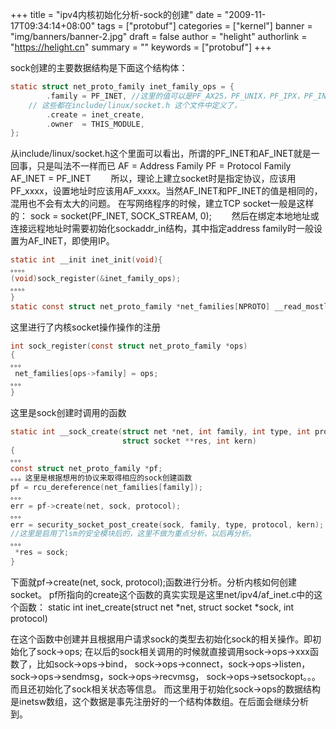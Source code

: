 +++
title = "ipv4内核初始化分析-sock的创建"
date = "2009-11-17T09:34:14+08:00"
tags = ["protobuf"]
categories = ["kernel"]
banner = "img/banners/banner-2.jpg"
draft = false
author = "helight"
authorlink = "https://helight.cn"
summary = ""
keywords = ["protobuf"]
+++

sock创建的主要数据结构是下面这个结构体：
<!--more-->
```c
static struct net_proto_family inet_family_ops = {
        .family = PF_INET, //这里的值可以是PF_AX25，PF_UNIX，PF_IPX，PF_INET6。。。
	// 这些都在include/linux/socket.h 这个文件中定义了，
        .create = inet_create,                                                                   
        .owner  = THIS_MODULE,
};
```
从include/linux/socket.h这个里面可以看出，所谓的PF_INET和AF_INET就是一回事，只是叫法不一样而已
AF = Address Family
PF = Protocol Family
AF_INET = PF_INET
　　所以，理论上建立socket时是指定协议，应该用PF_xxxx，设置地址时应该用AF_xxxx。当然AF_INET和PF_INET的值是相同的，混用也不会有太大的问题。 
在写网络程序的时候，建立TCP socket一般是这样的：
sock = socket(PF_INET, SOCK_STREAM, 0);
　　然后在绑定本地地址或连接远程地址时需要初始化sockaddr_in结构，其中指定address family时一般设置为AF_INET，即使用IP。
```c
static int __init inet_init(void){
。。。。
(void)sock_register(&inet_family_ops); 
。。。。
}
static const struct net_proto_family *net_families[NPROTO] __read_mostly;
```
这里进行了内核socket操作操作的注册
```c
int sock_register(const struct net_proto_family *ops)
{
。。。
 net_families[ops->family] = ops;
。。。
}
```
这里是sock创建时调用的函数
```c
static int __sock_create(struct net *net, int family, int type, int protocol,
                         struct socket **res, int kern)
{
。。。
const struct net_proto_family *pf;
。。。这里是根据想用的协议来取得相应的sock创建函数
pf = rcu_dereference(net_families[family]);
。。。
err = pf->create(net, sock, protocol);
。。。
err = security_socket_post_create(sock, family, type, protocol, kern);
//这里是启用了lsm的安全模块后的，这里不做为重点分析，以后再分析。
。。。
 *res = sock; 
}
```
下面就pf->create(net, sock, protocol);函数进行分析。分析内核如何创建socket。
pf所指向的create这个函数的真实实现是这里net/ipv4/af_inet.c中的这个函数：
static int inet_create(struct net *net, struct socket *sock, int protocol) 

在这个函数中创建并且根据用户请求sock的类型去初始化sock的相关操作。即初始化了sock->ops;
在以后的sock相关调用的时候就直接调用sock->ops->xxx函数了，比如sock->ops->bind，
sock->ops->connect，sock->ops->listen，sock->ops->sendmsg，sock->ops->recvmsg，
sock->ops->setsockopt。。。
而且还初始化了sock相关状态等信息。
而这里用于初始化sock->ops的数据结构是inetsw数组，这个数据是事先注册好的一个结构体数组。在后面会继续分析到。